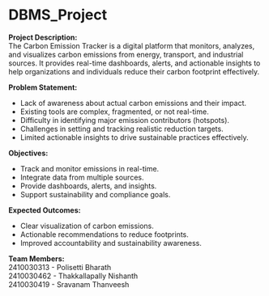 # DBMS_Project

**Project Description:**
<br>The Carbon Emission Tracker is a digital platform that monitors, analyzes, and visualizes carbon emissions from energy, transport, and industrial sources. It provides real-time dashboards, alerts, and actionable insights to help organizations and individuals reduce their carbon footprint effectively.

**Problem Statement:**
- Lack of awareness about actual carbon emissions and their impact.  
- Existing tools are complex, fragmented, or not real-time. 
- Difficulty in identifying major emission contributors (hotspots). 
- Challenges in setting and tracking realistic reduction targets.
- Limited actionable insights to drive sustainable practices effectively.

**Objectives:**
- Track and monitor emissions in real-time.
- Integrate data from multiple sources.
- Provide dashboards, alerts, and insights.
- Support sustainability and compliance goals.

**Expected Outcomes:**
- Clear visualization of carbon emissions.
- Actionable recommendations to reduce footprints.
- Improved accountability and sustainability awareness.

  
**Team Members:**
<br>2410030313 - Polisetti Bharath
<br>2410030462 - Thakkallapally Nishanth
<br>2410030419 - Sravanam Thanveesh
